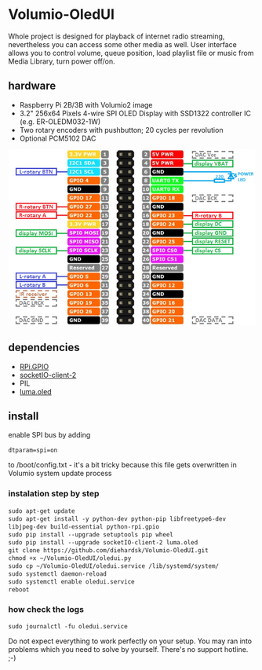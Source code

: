 # Volumio-OledUI
Whole project is designed for playback of internet radio streaming, nevertheless you can access some other media as well.
User interface allows you to control volume, queue position, load playlist file or music from Media Library, turn power off/on.

## hardware
* Raspberry Pi 2B/3B with Volumio2 image
* 3.2" 256x64 Pixels 4-wire SPI OLED Display with SSD1322 controller IC (e.g. ER-OLEDM032-1W)
* Two rotary encoders with pushbutton; 20 cycles per revolution
* Optional PCM5102 DAC

![Picture](img/connection.png?raw=true)

## dependencies
* [RPi.GPIO](https://sourceforge.net/p/raspberry-gpio-python/wiki/Home/)
* [socketIO-client-2](https://pypi.python.org/pypi/socketIO-client-2)
* PIL
* [luma.oled](https://luma-oled.readthedocs.io/)

## install
enable SPI bus by adding
```
dtparam=spi=on
```
to /boot/config.txt - it's a bit tricky because this file gets overwritten in Volumio system update process

### instalation step by step
```
sudo apt-get update
sudo apt-get install -y python-dev python-pip libfreetype6-dev libjpeg-dev build-essential python-rpi.gpio
sudo pip install --upgrade setuptools pip wheel
sudo pip install --upgrade socketIO-client-2 luma.oled
git clone https://github.com/diehardsk/Volumio-OledUI.git
chmod +x ~/Volumio-OledUI/oledui.py
sudo cp ~/Volumio-OledUI/oledui.service /lib/systemd/system/
sudo systemctl daemon-reload
sudo systemctl enable oledui.service
reboot
```

### how check the logs
```
sudo journalctl -fu oledui.service
```

Do not expect everything to work perfectly on your setup. You may ran into problems which you need to solve by yourself.
There's no support hotline. ;-)
